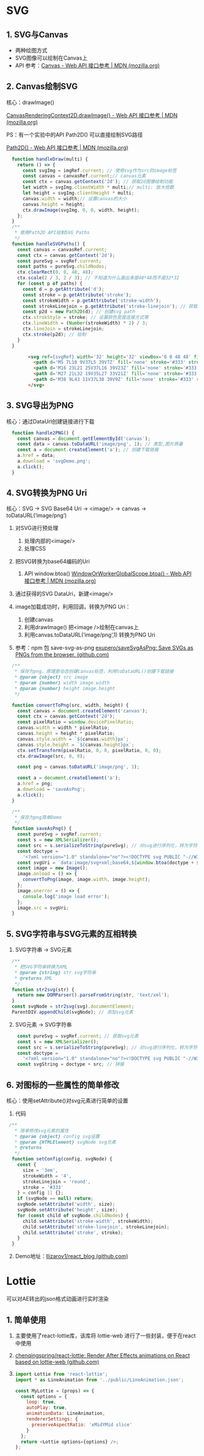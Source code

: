 # SVG

## 1. SVG与Canvas

- 两种绘图方式
- SVG图像可以绘制在Canvas上
- API 参考：[Canvas - Web API 接口参考 | MDN (mozilla.org)](https://developer.mozilla.org/zh-CN/docs/Web/API/Canvas_API)

## 2. Canvas绘制SVG

核心：drawImage()

[CanvasRenderingContext2D.drawImage() - Web API 接口参考 | MDN (mozilla.org)](https://developer.mozilla.org/zh-CN/docs/Web/API/CanvasRenderingContext2D/drawImage)

PS：有一个实验中的API Path2D() 可以直接绘制SVG路径

[Path2D() - Web API 接口参考 | MDN (mozilla.org)](https://developer.mozilla.org/zh-CN/docs/Web/API/Path2D/Path2D)

```javascript
  function handleDraw(multi) {
    return () => {
      const svgImg = imgRef.current; // 使用svg作为src的image标签
      const canvas = canvasRef.current;// canvas元素
      const ctx = canvas.getContext('2d'); // 获取2d图像绘制功能
      let width = svgImg.clientWidth * multi;// multi: 放大倍数
      let height = svgImg.clientHeight * multi;
      canvas.width = width;// 设置canvas的大小
      canvas.height = height;
      ctx.drawImage(svgImg, 0, 0, width, height);
    };
  }  
  /**
   * 使用Path2D API绘制SVG Paths
   */
  function handleSVGPaths() {
    const canvas = canvasRef.current;
    const ctx = canvas.getContext('2d');
    const pureSvg = svgRef.current;
    const paths = pureSvg.childNodes;
    ctx.clearRect(0, 0, 48, 48);
    ctx.scale(2 / 3, 2 / 3); // 不知道为什么画出来是48*48而不是32*32
    for (const p of paths) {
      const d = p.getAttribute('d');
      const stroke = p.getAttribute('stroke');
      const strokeWidth = p.getAttribute('stroke-width');
      const strokeLinejoin = p.getAttribute('stroke-linejoin'); // 获取各种属性
      const p2d = new Path2D(d); // 创建svg path
      ctx.strokStyle = stroke; // 设置颜色宽度连接方式等
      ctx.lineWidth = (Number(strokeWidth) * 2) / 3;
      ctx.lineJoin = strokeLinejoin;
      ctx.stroke(p2d); // 绘制
    }
  }

```

```html
        <svg ref={svgRef} width='32' height='32' viewBox='0 0 48 48' fill='none' xmlns='http://www.w3.org/2000/svg'>
          <path d='M5 7L10 9V37L5 39V7Z' fill='none' stroke='#333' strokeWidth='4' strokeLinejoin='round' />
          <path d='M16 23L21 25V37L16 39V23Z' fill='none' stroke='#333' strokeWidth='4' strokeLinejoin='round' />
          <path d='M27 21L32 19V35L27 33V21Z' fill='none' stroke='#333' strokeWidth='4' strokeLinejoin='round' />
          <path d='M38 9L43 11V37L38 39V9Z' fill='none' stroke='#333' strokeWidth='4' strokeLinejoin='round' />
        </svg>
```



## 3.  SVG导出为PNG

核心：通过DataUrl创建链接进行下载

```javascript
  function handle2PNG() {
    const canvas = document.getElementById('canvas');
    const data = canvas.toDataURL('image/png', 1); // 类型,图片质量
    const a = document.createElement('a'); // 创建下载链接
    a.href = data;
    a.download = 'svgDemo.png';
    a.click();
  }
```

## 4.  SVG转换为PNG Uri

核心：SVG -> SVG Base64 Uri -> \<image/> -> canvas -> toDataURL(‘image/png’)

1. 对SVG进行预处理

   1. 处理内部的\<image/>
   2. 处理CSS
2. 把SVG转换为base64编码的Uri
   1. API window.btoa() [WindowOrWorkerGlobalScope.btoa() - Web API 接口参考 | MDN (mozilla.org)](https://developer.mozilla.org/zh-CN/docs/Web/API/btoa)
3. 通过获得的SVG DataUri，新建\<image/>
4. image加载成功时，利用回调，转换为PNG Uri：
   1. 创建canvas
   2. 利用drawImage() 把\<image />绘制在canvas上
   3. 利用canvas.toDataURL(‘image/png’,1) 转换为PNG Uri

5.  参考：npm 包 save-svg-as-png [exupero/saveSvgAsPng: Save SVGs as PNGs from the browser. (github.com)](https://github.com/exupero/saveSvgAsPng)

```javascript
  /**
   * 保存为png，原理是动态创建canvas标签，利用toDataURL()创建下载链接
   * @param {object} src image
   * @param {number} width image.width
   * @param {number} height image.height
   */

  function convertToPng(src, width, height) {
    const canvas = document.createElement('canvas');
    const ctx = canvas.getContext('2d');
    const pixelRatio = window.devicePixelRatio;
    canvas.width = width * pixelRatio;
    canvas.height = height * pixelRatio;
    canvas.style.width = `${canvas.width}px`;
    canvas.style.height = `${canvas.height}px`;
    ctx.setTransform(pixelRatio, 0, 0, pixelRatio, 0, 0);
    ctx.drawImage(src, 0, 0);

    const png = canvas.toDataURL('image/png', 1);

    const a = document.createElement('a');
    a.href = png;
    a.download = 'saveAsPng';
    a.click();
  }

  /**
   * 保存为png简单Demo
   */
  function saveAsPng() {
    const pureSvg = svgRef.current;
    const s = new XMLSerializer();
    const src = s.serializeToString(pureSvg); // 对svg进行序列化，转为字符串
    const doctype =
      '<?xml version="1.0" standalone="no"?><!DOCTYPE svg PUBLIC "-//W3C//DTD SVG 1.1//EN" "http://www.w3.org/Graphics/SVG/1.1/DTD/svg11.dtd" [<!ENTITY nbsp "&#160;">]>';
    const svgUri = `data:image/svg+xml;base64,${window.btoa(doctype + src)}`; // 转为base64编码的dataUri
    const image = new Image();
    image.onload = () => {
      convertToPng(image, image.width, image.height);
    };
    image.onerror = () => {
      console.log('image load error');
    };
    image.src = svgUri;
  }
```



## 5. SVG字符串与SVG元素的互相转换

1. SVG字符串 -> SVG元素

```javascript
  /**
   * 把SVG字符串转换为XML
   * @param {string} str svg字符串
   * @returns XML
   */
  function str2svg(str) {
    return new DOMParser().parseFromString(str, 'text/xml');
  }
  const svgNode = str2svg(svg).documentElement;
  ParentDIV.appendChild(svgNode); // 添加svg元素
```

2. SVG元素 -> SVG字符串

```javascript
    const pureSvg = svgRef.current; // 获取svg元素
    const s = new XMLSerializer();
    const src = s.serializeToString(pureSvg); // 对svg进行序列化，转为字符串
    const doctype =
      '<?xml version="1.0" standalone="no"?><!DOCTYPE svg PUBLIC "-//W3C//DTD SVG 1.1//EN" "http://www.w3.org/Graphics/SVG/1.1/DTD/svg11.dtd" [<!ENTITY nbsp "&#160;">]>';
	const svgString = doctype + src; // 拼接
```



## 6. 对图标的一些属性的简单修改

核心：使用setAttribute()对svg元素进行简单的设置

1. 代码

```javascript
 /**
   * 简单修改svg元素的属性
   * @param {object} config svg设置
   * @param {HTMLElement} svgNode svg元素
   * @returns
   */
  function setConfig(config, svgNode) {
    const {
      size = '3em',
      strokeWidth = '4',
      strokeLinejoin = 'round',
      stroke = '#333'
    } = config || {};
    if (svgNode == null) return;
    svgNode.setAttribute('width', size);
    svgNode.setAttribute('height', size);
    for (const child of svgNode.childNodes) {
      child.setAttribute('stroke-width', strokeWidth);
      child.setAttribute('stroke-linejoin', strokeLinejoin);
      child.setAttribute('stroke', stroke);
    }
  }
```

2. Demo地址：[Ilizarov1/react_blog (github.com)](https://github.com/Ilizarov1/react_blog)

# Lottie

可以对AE转出的json格式动画进行实时渲染

## 1. 简单使用

1. 主要使用了react-lottie库，该库将 lottie-web 进行了一些封装，便于在react中使用

2. [chenqingspring/react-lottie: Render After Effects animations on React based on lottie-web (github.com)](https://github.com/chenqingspring/react-lottie)

3. ```javascript
   import Lottie from 'react-lottie';
   import * as LineAnimation from '../public/LineAnimation.json';
   
   const MyLottie = (props) => {
     const options = {
       loop: true,
       autoPlay: true,
       animationData: LineAnimation,
       rendererSettings: {
         preserveAspectRatio: 'xMidYMid slice'
       }
     };
     return <Lottie options={options} />;
   };
   ```

   

